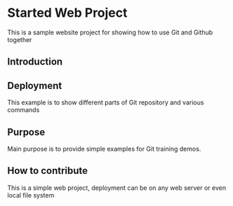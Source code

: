 # Started Web Project

This is a sample website project for showing how to use Git and Github together

## Introduction

## Deployment 

This example is to show different parts of Git repository and various commands

## Purpose

Main purpose is to provide simple examples for Git training demos.

## How to contribute

This is a simple web project, deployment can be on any web server or even local file system
